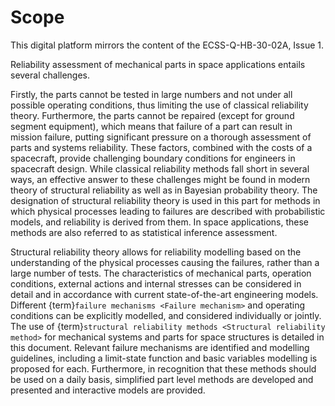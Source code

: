 <!--- Copyright (C) Matrisk GmbH 2022 -->

# Scope

This digital platform mirrors the content of the ECSS-Q-HB-30-02A, Issue 1. 

Reliability assessment of mechanical parts in space applications entails several challenges. 

Firstly, the parts cannot be tested in large numbers and not under all possible operating conditions, thus limiting the use of classical reliability theory. Furthermore, the parts cannot be repaired (except for ground segment equipment), which means that failure of a part can result in mission failure, putting significant pressure on a thorough assessment of parts and systems reliability. These factors, combined with the costs of a spacecraft, provide challenging boundary conditions for engineers in spacecraft design. While classical reliability methods fall short in several ways, an effective answer to these challenges might be found in modern theory of structural reliability as well as in Bayesian probability theory. The designation of structural reliability theory is used in this part for methods in which physical processes leading to failures are described with probabilistic models, and reliability is derived from them. In space applications, these methods are also referred to as statistical inference assessment.

Structural reliability theory allows for reliability modelling based on the understanding of the physical processes causing the failures, rather than a large number of tests. The characteristics of mechanical parts, operation conditions, external actions and internal stresses can be considered in detail and in accordance with current state-of-the-art engineering models. Different {term}`failure mechanisms <Failure mechanism>` and operating conditions can be explicitly modelled, and considered individually or jointly. The use of {term}`structural reliability methods <Structural reliability method>` for mechanical systems and parts for space structures is detailed in this document. Relevant failure mechanisms are identified and modelling guidelines, including a limit-state function and basic variables modelling is proposed for each. Furthermore, in recognition that these methods should be used on a daily basis, simplified part level methods are developed and presented and interactive models are provided.
